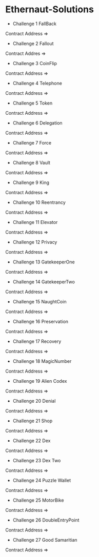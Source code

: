 # Ethernaut-Solutions

- Challenge 1 FallBack

Contract Address => 

- Challenge 2 Fallout

Contract Addres => 

- Challenge 3 CoinFlip

Contract Address => 

- Challenge 4 Telephone

Contract Address => 

- Challenge 5 Token

Contract Address => 

- Challenge 6 Delegation

Contract Address => 

- Challenge 7 Force

Contract Address => 

- Challenge 8 Vault

Contract Address => 

- Challenge 9 King

Contract Address => 

- Challenge 10 Reentrancy

Contract Address => 

- Challenge 11 Elevator

Contract Address => 

- Challenge 12 Privacy

Contract Address => 

- Challenge 13 GatekeeperOne

Contract Address => 

- Challenge 14 GatekeeperTwo

Contract Address => 

- Challenge 15 NaughtCoin

Contract Address => 

- Challenge 16 Preservation

Contract Address => 

- Challenge 17 Recovery

Contract Address => 

- Challenge 18 MagicNumber

Contract Address => 

- Challenge 19 Alien Codex

Contract Address => 

- Challenge 20 Denial

Contract Address => 

- Challenge 21 Shop

Contract Address => 

- Challenge 22 Dex

Contract Address => 

- Challenge 23 Dex Two

Contract Address => 

- Challenge 24 Puzzle Wallet

Contract Address => 

- Challenge 25 MotorBike

Contract Address => 

- Challenge 26 DoubleEntryPoint

Contract Address => 

- Challenge 27 Good Samaritian

Contract Address => 



